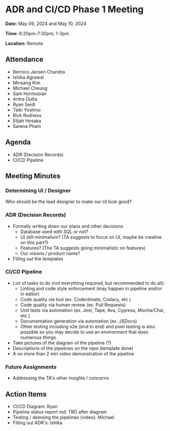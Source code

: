 # ADR and CI/CD Phase 1 Meeting
**Date:** May 09, 2024 and May 10, 2024

**Time:** 6:20pm-7:30pm; 1-3pm

**Location:** Remote

## Attendance
- Bernico Jansen Chandra
- Ishika Agrawal
- Minsang Kim
- Michael Cheung
- Sam Hormozian
- Aritra Dutta
- Ryan Seidl
- Taiki Yoshino
- Rick Rodness
- Elijah Hosaka
- Sarena Pham

## Agenda
+ ADR (Decision Records)
+ CI/CD Pipeline

## Meeting Minutes
### Determining UI / Designer
Who should be the lead designer to make our UI look good?

### ADR (Decision Records)
- Formally writing down our plans and other decisions
  - Database used with SQL or not?
  - UI still minimalism? (TA suggests to focus on UI, maybe be creative on this part?)
  - Features? (The TA suggests going minimalistic on features)
  - Our visions / product name?
- Filling out the templates

### CI/CD Pipeline
- List of tasks to do (not everything required, but recommended to do all):
  - Linting and code style enforcement (may happen in pipeline and/or in editor)
  - Code quality via tool  (ex. Codeclimate, Codacy, etc.)
  - Code quality via human review (ex. Pull Requests)
  - Unit tests via automation (ex. Jest, Tape, Ava, Cypress, Mocha/Chai, etc.)
  - Documentation generation via automation (ex. JSDocs)
  - Other testing including e2e (end to end) and pixel testing is also possible so you may decide to use an environment that does numerous things.
- Take pictures of the diagram of the pipeline (?)
- Descriptions of the pipelines on the repo (template done)
- A no more than 2 min video demonstration of the pipeline

### Future Assignments
- Addressing the TA's other insights / concerns

## Action Items
- CI/CD Diagram: Ryan
- Pipeline status report md: TBD after diagram
- Testing / demoing the pipelines (video): Michael
- Filling out ADR's: Ishika
